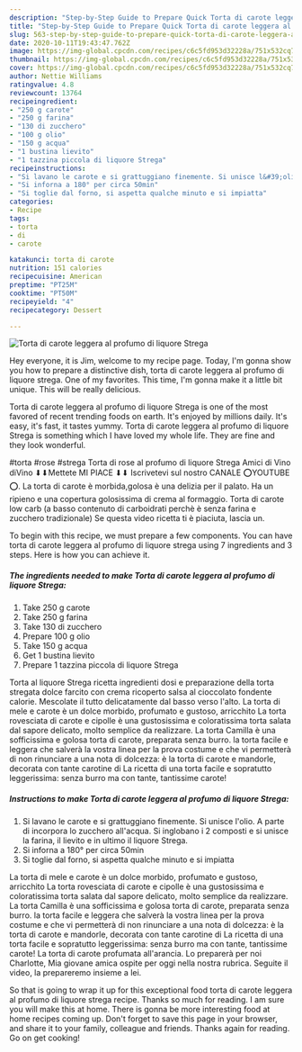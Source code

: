```yaml
---
description: "Step-by-Step Guide to Prepare Quick Torta di carote leggera al profumo di liquore Strega"
title: "Step-by-Step Guide to Prepare Quick Torta di carote leggera al profumo di liquore Strega"
slug: 563-step-by-step-guide-to-prepare-quick-torta-di-carote-leggera-al-profumo-di-liquore-strega
date: 2020-10-11T19:43:47.762Z
image: https://img-global.cpcdn.com/recipes/c6c5fd953d32228a/751x532cq70/torta-di-carote-leggera-al-profumo-di-liquore-strega-recipe-main-photo.jpg
thumbnail: https://img-global.cpcdn.com/recipes/c6c5fd953d32228a/751x532cq70/torta-di-carote-leggera-al-profumo-di-liquore-strega-recipe-main-photo.jpg
cover: https://img-global.cpcdn.com/recipes/c6c5fd953d32228a/751x532cq70/torta-di-carote-leggera-al-profumo-di-liquore-strega-recipe-main-photo.jpg
author: Nettie Williams
ratingvalue: 4.8
reviewcount: 13764
recipeingredient:
- "250 g carote"
- "250 g farina"
- "130 di zucchero"
- "100 g olio"
- "150 g acqua"
- "1 bustina lievito"
- "1 tazzina piccola di liquore Strega"
recipeinstructions:
- "Si lavano le carote e si grattuggiano finemente. Si unisce l&#39;olio. A parte di incorpora lo zucchero all&#39;acqua. Si inglobano i 2 composti e si unisce la farina, il lievito e in ultimo il liquore Strega."
- "Si inforna a 180° per circa 50min"
- "Si toglie dal forno, si aspetta qualche minuto e si impiatta"
categories:
- Recipe
tags:
- torta
- di
- carote

katakunci: torta di carote 
nutrition: 151 calories
recipecuisine: American
preptime: "PT25M"
cooktime: "PT50M"
recipeyield: "4"
recipecategory: Dessert

---
```



![Torta di carote leggera al profumo di liquore Strega](https://img-global.cpcdn.com/recipes/c6c5fd953d32228a/751x532cq70/torta-di-carote-leggera-al-profumo-di-liquore-strega-recipe-main-photo.jpg)

Hey everyone, it is Jim, welcome to my recipe page. Today, I'm gonna show you how to prepare a distinctive dish, torta di carote leggera al profumo di liquore strega. One of my favorites. This time, I'm gonna make it a little bit unique. This will be really delicious.

Torta di carote leggera al profumo di liquore Strega is one of the most favored of recent trending foods on earth. It's enjoyed by millions daily. It's easy, it's fast, it tastes yummy. Torta di carote leggera al profumo di liquore Strega is something which I have loved my whole life. They are fine and they look wonderful.

#torta #rose #strega Torta di rose al profumo di liquore Strega Amici di Vino diVino ⬇⬇Mettete MI PIACE ⬇⬇ Iscrivetevi sul nostro CANALE ⭕YOUTUBE ⭕. La torta di carote è morbida,golosa è una delizia per il palato. Ha un ripieno e una copertura golosissima di crema al formaggio. Torta di carote low carb (a basso contenuto di carboidrati perchè è senza farina e zucchero tradizionale) Se questa video ricetta ti è piaciuta, lascia un.


To begin with this recipe, we must prepare a few components. You can have torta di carote leggera al profumo di liquore strega using 7 ingredients and 3 steps. Here is how you can achieve it.

<!--inarticleads1-->

##### The ingredients needed to make Torta di carote leggera al profumo di liquore Strega:

1. Take 250 g carote
1. Take 250 g farina
1. Take 130 di zucchero
1. Prepare 100 g olio
1. Take 150 g acqua
1. Get 1 bustina lievito
1. Prepare 1 tazzina piccola di liquore Strega


Torta al liquore Strega ricetta ingredienti dosi e preparazione della torta stregata dolce farcito con crema ricoperto salsa al cioccolato fondente calorie. Mescolate il tutto delicatamente dal basso verso l&#39;alto. La torta di mele e carote è un dolce morbido, profumato e gustoso, arricchito La torta rovesciata di carote e cipolle è una gustosissima e coloratissima torta salata dal sapore delicato, molto semplice da realizzare. La torta Camilla è una sofficissima e golosa torta di carote, preparata senza burro. la torta facile e leggera che salverà la vostra linea per la prova costume e che vi permetterà di non rinunciare a una nota di dolcezza: è la torta di carote e mandorle, decorata con tante carotine di La ricetta di una torta facile e sopratutto leggerissima: senza burro ma con tante, tantissime carote! 

<!--inarticleads2-->

##### Instructions to make Torta di carote leggera al profumo di liquore Strega:

1. Si lavano le carote e si grattuggiano finemente. Si unisce l&#39;olio. A parte di incorpora lo zucchero all&#39;acqua. Si inglobano i 2 composti e si unisce la farina, il lievito e in ultimo il liquore Strega.
1. Si inforna a 180° per circa 50min
1. Si toglie dal forno, si aspetta qualche minuto e si impiatta


La torta di mele e carote è un dolce morbido, profumato e gustoso, arricchito La torta rovesciata di carote e cipolle è una gustosissima e coloratissima torta salata dal sapore delicato, molto semplice da realizzare. La torta Camilla è una sofficissima e golosa torta di carote, preparata senza burro. la torta facile e leggera che salverà la vostra linea per la prova costume e che vi permetterà di non rinunciare a una nota di dolcezza: è la torta di carote e mandorle, decorata con tante carotine di La ricetta di una torta facile e sopratutto leggerissima: senza burro ma con tante, tantissime carote! La torta di carote profumata all&#39;arancia. Lo preparerà per noi Charlotte, Mia giovane amica ospite per oggi nella nostra rubrica. Seguite il video, la prepareremo insieme a lei. 

So that is going to wrap it up for this exceptional food torta di carote leggera al profumo di liquore strega recipe. Thanks so much for reading. I am sure you will make this at home. There is gonna be more interesting food at home recipes coming up. Don't forget to save this page in your browser, and share it to your family, colleague and friends. Thanks again for reading. Go on get cooking!

